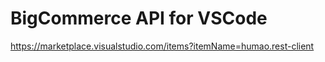 # BigCommerce API for VSCode

https://marketplace.visualstudio.com/items?itemName=humao.rest-client
